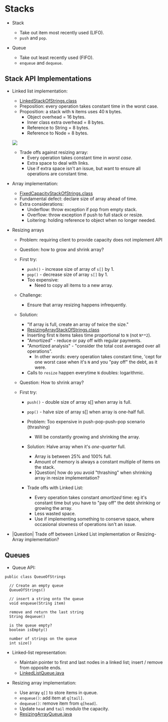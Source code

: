 # Stacks

* Stack

  * Take out item most recently used (LIFO).
  * ``push`` and ``pop``.

* Queue

  * Take out least recently used (FIFO).
  * ``enqueue`` and ``dequeue``.

## Stack API Implementations

* Linked list implementation:

   * [LinkedStackOfStrings.class](./code/java/LinkedStackOfStrings.class)
   * Preposition: every operation takes constant time in the worst case.
   * Proposition: a stack with ``N`` items uses 40 ``N`` bytes.
     * Object overhead = 16 bytes.
     * Inner class extra overhead = 8 bytes.
     * Reference to String = 8 bytes.
     * Reference to Node = 8 bytes.

   <img src="./images/linked-list-stack-memory-use"></img>

   * Trade offs against resizing array:
     * Every operation takes constant time in *worst case*.
     * Extra space to deal with links.
     * Use if extra space isn't an issue, but want to ensure all operations are constant time.

* Array implementation:

  * [FixedCapacityStackOfStrings.class](./code/java/FixedCapacityStackOfStrings.class)
  * Fundamental defect: declare size of array ahead of time.
  * Extra considerations:
    * Underflow: throw exception if pop from empty stack.
    * Overflow: throw exception if push to full stack or resize.
    * Loitering: holding reference to object when no longer needed.

* Resizing arrays

  * Problem: requiring client to provide capacity does not implement API
  * Question: how to grow and shrink array?

  * First try:
    * ``push()`` - increase size of array of ``s[]`` by 1.
    * ``pop()`` - decrease size of array ``s[]`` by 1.
    * Too expensive:
      * Need to copy all items to a new array.

  * Challenge:
    * Ensure that array resizing happens infrequently.
  
  * Solution:
    * "If array is full, create an array of twice the size."
    * [ResizingArrayStackOfStrings.class](./code/java/ResizingArrayStackOfStrings.class)
    * Inserting first ``N`` items takes time proportional to ``N`` (not ``N**2``).
    * "Amortized" - reduce or pay off with regular payments.
    * "Amortized analysis" - "consider the total cost averaged over all operations".
      * In other words: every operation takes constant time, 'cept for one worst case when it's ``N`` and you "pay off" the debt, as it were.
    * Calls to ``resize`` happen everytime ``N`` doubles: logarithmic.

  * Question: How to shrink array?
  
  * First try:
    * ``push()`` - double size of array s[] when array is full.
    * ``pop()`` - halve size of array s[] when array is one-half full.
    
    * Problem: Too expensive in push-pop-push-pop scenario (thrashing)
      * Will be constantly growing and shrinking the array.
    * Solution: Halve array when it's *one-quarter* full.
      * Array is between 25% and 100% full.
      * Amount of memory is always a constant multiple of items on the stack.
      * |Question| how do you avoid "thrashing" when shrinking array in resize implementation?
    * Trade offs with Linked List:
      * Every operation takes constant *amortized* time: eg it's constant time but you have to "pay off" the debt shrinking or growing the array.
      * Less wasted space.
      * Use if implementing something to conserve space, where occasional slowness of operations isn't an issue.

* |Question| Trade off between Linked List implementation or Resizing-Array implementation?

## Queues

* Queue API:

```
public class QueueOfStrings

  // Create an empty queue
  QueueOfStrings()

  // insert a string onto the queue
  void enqueue(String item)

  remove and return the last string
  String dequeue()

  is the queue empty?
  boolean isEmpty()

  number of strings on the queue
  int size()
```

* Linked-list representation:

  * Maintain pointer to first and last nodes in a linked list; insert / remove from opposite ends.
  * [LinkedListQueue.java](./code/java/LinkedListQueue.java)

* Resizing array implementation:

  * Use array ``q[]`` to store items in queue.
  * ``enqueue()``: add item at ``q[tail]``.
  * ``dequeue()``: remove item from ``q[head]``.
  * Update ``head`` and ``tail`` modulo the capacity.
  * [ResizingArrayQueue.java](./code/java/ResizingArrayQueue.java)
